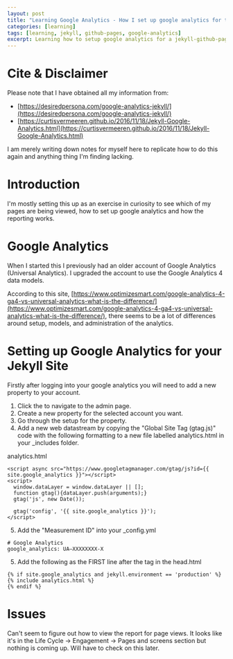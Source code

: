 ```yaml
---
layout: post
title: "Learning Google Analytics - How I set up google analytics for this blog"
categories: [learning]
tags: [learning, jekyll, github-pages, google-analytics]
excerpt: Learning how to setup google analytics for a jekyll-github-page site
---
```


# Cite & Disclaimer

Please note that I have obtained all my information from:
- [https://desiredpersona.com/google-analytics-jekyll/](https://desiredpersona.com/google-analytics-jekyll/)
- [https://curtisvermeeren.github.io/2016/11/18/Jekyll-Google-Analytics.html](https://curtisvermeeren.github.io/2016/11/18/Jekyll-Google-Analytics.html)

I am merely writing down notes for myself here to replicate how to do this again and anything thing I'm finding lacking.

# Introduction

I'm mostly setting this up as an exercise in curiosity to see which of my pages are being viewed, how to set up google analytics and how the reporting works.

# Google Analytics

When I started this I previously had an older account of Google Analytics (Universal Analytics). I upgraded the account to use the Google Analytics 4 data models.

According to this site, [https://www.optimizesmart.com/google-analytics-4-ga4-vs-universal-analytics-what-is-the-difference/](https://www.optimizesmart.com/google-analytics-4-ga4-vs-universal-analytics-what-is-the-difference/), there seems to be a lot of differences around setup, models, and administration of the analytics.


# Setting up Google Analytics for your Jekyll Site

Firstly after logging into your google analytics you will need to add a new property to your account.

1. Click the <i class="fas fa-cog"></i> to navigate to the admin page.
2. Create a new property for the selected account you want.
3. Go through the setup for the property.
4. Add a new web datastream by copying the "Global Site Tag (gtag.js)" code with the following formatting to a new file labelled analytics.html in your _includes folder.

analytics.html
```
<script async src="https://www.googletagmanager.com/gtag/js?id={{ site.google_analytics }}"></script>
<script>
  window.dataLayer = window.dataLayer || [];
  function gtag(){dataLayer.push(arguments);}
  gtag('js', new Date());

  gtag('config', '{{ site.google_analytics }}');
</script>
```

5. Add the "Measurement ID" into your _config.yml

```
# Google Analytics
google_analytics: UA—XXXXXXXX-X
```
5. Add the following as the FIRST line after the <head> tag in the head.html

```
{% if site.google_analytics and jekyll.environment == 'production' %}
{% include analytics.html %}
{% endif %}
```

# Issues

Can't seem to figure out how to view the report for page views. It looks like it's in the Life Cycle -> Engagement -> Pages and screens section but nothing is coming up. Will have to check on this later.